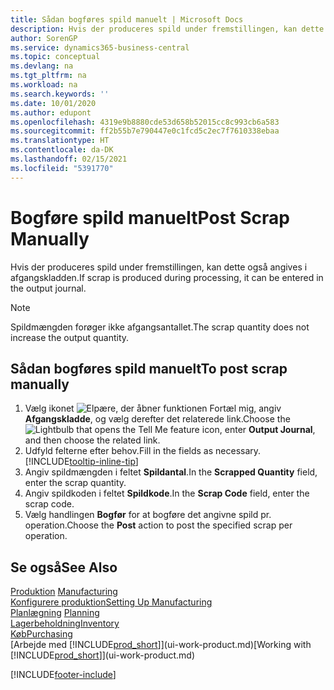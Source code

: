 ```yaml
---
title: Sådan bogføres spild manuelt | Microsoft Docs
description: Hvis der produceres spild under fremstillingen, kan dette også angives i afgangskladden. Bemærk, at spildmængden ikke øger afgangsantallet.
author: SorenGP
ms.service: dynamics365-business-central
ms.topic: conceptual
ms.devlang: na
ms.tgt_pltfrm: na
ms.workload: na
ms.search.keywords: ''
ms.date: 10/01/2020
ms.author: edupont
ms.openlocfilehash: 4319e9b8880cde53d658b52015cc8c993cb6a583
ms.sourcegitcommit: ff2b55b7e790447e0c1fcd5c2ec7f7610338ebaa
ms.translationtype: HT
ms.contentlocale: da-DK
ms.lasthandoff: 02/15/2021
ms.locfileid: "5391770"
---
```

# <a name="post-scrap-manually"></a><span data-ttu-id="8c5c6-104">Bogføre spild manuelt</span><span class="sxs-lookup"><span data-stu-id="8c5c6-104">Post Scrap Manually</span></span>
<span data-ttu-id="8c5c6-105">Hvis der produceres spild under fremstillingen, kan dette også angives i afgangskladden.</span><span class="sxs-lookup"><span data-stu-id="8c5c6-105">If scrap is produced during processing, it can be entered in the output journal.</span></span> 

> [!NOTE]
> <span data-ttu-id="8c5c6-106">Spildmængden forøger ikke afgangsantallet.</span><span class="sxs-lookup"><span data-stu-id="8c5c6-106">The scrap quantity does not increase the output quantity.</span></span>  

## <a name="to-post-scrap-manually"></a><span data-ttu-id="8c5c6-107">Sådan bogføres spild manuelt</span><span class="sxs-lookup"><span data-stu-id="8c5c6-107">To post scrap manually</span></span>  
1. <span data-ttu-id="8c5c6-108">Vælg ikonet ![Elpære, der åbner funktionen Fortæl mig](media/ui-search/search_small.png "Fortæl mig, hvad du vil foretage dig"), angiv **Afgangskladde**, og vælg derefter det relaterede link.</span><span class="sxs-lookup"><span data-stu-id="8c5c6-108">Choose the ![Lightbulb that opens the Tell Me feature](media/ui-search/search_small.png "Tell me what you want to do") icon, enter **Output Journal**, and then choose the related link.</span></span>  
2. <span data-ttu-id="8c5c6-109">Udfyld felterne efter behov.</span><span class="sxs-lookup"><span data-stu-id="8c5c6-109">Fill in the fields as necessary.</span></span> [!INCLUDE[tooltip-inline-tip](includes/tooltip-inline-tip_md.md)]  
3. <span data-ttu-id="8c5c6-110">Angiv spildmængden i feltet **Spildantal**.</span><span class="sxs-lookup"><span data-stu-id="8c5c6-110">In the **Scrapped Quantity** field, enter the scrap quantity.</span></span>  
4. <span data-ttu-id="8c5c6-111">Angiv spildkoden i feltet **Spildkode**.</span><span class="sxs-lookup"><span data-stu-id="8c5c6-111">In the **Scrap Code** field, enter the scrap code.</span></span>  
5. <span data-ttu-id="8c5c6-112">Vælg handlingen **Bogfør** for at bogføre det angivne spild pr. operation.</span><span class="sxs-lookup"><span data-stu-id="8c5c6-112">Choose the **Post** action to post the specified scrap per operation.</span></span>  

## <a name="see-also"></a><span data-ttu-id="8c5c6-113">Se også</span><span class="sxs-lookup"><span data-stu-id="8c5c6-113">See Also</span></span>  
<span data-ttu-id="8c5c6-114">[Produktion](production-manage-manufacturing.md)  </span><span class="sxs-lookup"><span data-stu-id="8c5c6-114">[Manufacturing](production-manage-manufacturing.md)  </span></span>  
[<span data-ttu-id="8c5c6-115">Konfigurere produktion</span><span class="sxs-lookup"><span data-stu-id="8c5c6-115">Setting Up Manufacturing</span></span>](production-configure-production-processes.md)  
<span data-ttu-id="8c5c6-116">[Planlægning](production-planning.md)    </span><span class="sxs-lookup"><span data-stu-id="8c5c6-116">[Planning](production-planning.md)    </span></span>  
[<span data-ttu-id="8c5c6-117">Lagerbeholdning</span><span class="sxs-lookup"><span data-stu-id="8c5c6-117">Inventory</span></span>](inventory-manage-inventory.md)  
[<span data-ttu-id="8c5c6-118">Køb</span><span class="sxs-lookup"><span data-stu-id="8c5c6-118">Purchasing</span></span>](purchasing-manage-purchasing.md)  
<span data-ttu-id="8c5c6-119">[Arbejde med [!INCLUDE[prod_short](includes/prod_short.md)]](ui-work-product.md)</span><span class="sxs-lookup"><span data-stu-id="8c5c6-119">[Working with [!INCLUDE[prod_short](includes/prod_short.md)]](ui-work-product.md)</span></span>


[!INCLUDE[footer-include](includes/footer-banner.md)]
